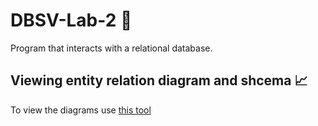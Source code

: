 # DBSV-Lab-2 💾

Program that interacts with a relational database.

## Viewing entity relation diagram and shcema 📈

To view the diagrams use [this tool](https://app.diagrams.net/)
